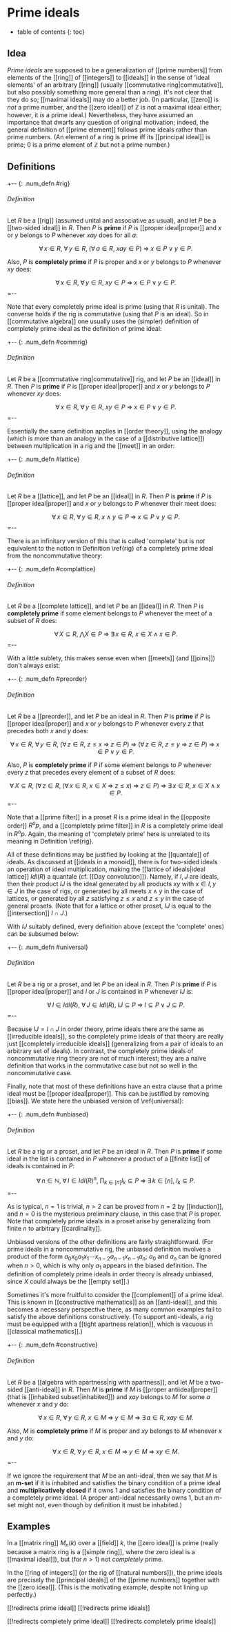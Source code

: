 
# Prime ideals
* table of contents
{: toc}

## Idea

_Prime ideals_ are supposed to be a generalization of [[prime numbers]] from elements of the [[ring]] of [[integers]] to [[ideals]] in the sense of 'ideal elements' of an arbitrary [[ring]] (usually [[commutative ring|commutative]], but also possibly something more general than a ring).  It\'s not clear that they do so; [[maximal ideals]] may do a better job.  (In particular, [[zero]] is *not* a prime number, and the [[zero ideal]] of $\mathbb{Z}$ is not a maximal ideal either; however, it *is* a prime ideal.)  Nevertheless, they have assumed an importance that dwarfs any question of original motivation; indeed, the general definition of [[prime element]] follows prime ideals rather than prime numbers.  (An element of a ring is prime iff its [[principal ideal]] is prime; $0$ is a prime element of $\mathbb{Z}$ but not a prime number.)


## Definitions

+-- {: .num_defn #rig}
###### Definition

Let $R$ be a [[rig]] (assumed unital and associative as usual), and let $P$ be a [[two-sided ideal]] in $R$.  Then $P$ is __prime__ if $P$ is [[proper ideal|proper]] and $x$ or $y$ belongs to $P$ whenever $x a y$ does for all $a$:

$$ \forall\, x \in R,\; \forall\, y \in R,\; (\forall\, a \in R,\; x a y \in P) \;\Rightarrow\; x \in P \;\vee\; y \in P .$$

Also, $P$ is __completely prime__ if $P$ is proper and $x$ or $y$ belongs to $P$ whenever $x y$ does:

$$ \forall\, x \in R,\; \forall\, y \in R,\; x y \in P \;\Rightarrow\; x \in P \;\vee\; y \in P .$$
=--

Note that every completely prime ideal is prime (using that $R$ is unital).  The converse holds if the rig is commutative (using that $P$ is an ideal).  So in [[commutative algebra]] one usually uses the (simpler) definition of completely prime ideal as the definition of prime ideal:

+-- {: .num_defn #commrig}
###### Definition

Let $R$ be a [[commutative ring|commutative]] rig, and let $P$ be an [[ideal]] in $R$.  Then $P$ is __prime__ if $P$ is [[proper ideal|proper]] and $x$ or $y$ belongs to $P$ whenever $x y$ does:

$$ \forall\, x \in R,\; \forall\, y \in R,\; x y \in P \;\Rightarrow\; x \in P \;\vee\; y \in P .$$
=--

Essentially the same definition applies in [[order theory]], using the analogy (which is more than an analogy in the case of a [[distributive lattice]]) between multiplication in a rig and the [[meet]] in an order:

+-- {: .num_defn #lattice}
###### Definition

Let $R$ be a [[lattice]], and let $P$ be an [[ideal]] in $R$.  Then $P$ is __prime__ if $P$ is [[proper ideal|proper]] and $x$ or $y$ belongs to $P$ whenever their meet does:

$$ \forall\, x \in R,\; \forall\, y \in R,\; x \wedge y \in P \;\Rightarrow\; x \in P \;\vee\; y \in P .$$
=--

There is an infinitary version of this that is called 'complete' but is *not* equivalent to the notion in Definition \ref{rig} of a completely prime ideal from the noncommutative theory:

+-- {: .num_defn #complattice}
###### Definition

Let $R$ be a [[complete lattice]], and let $P$ be an [[ideal]] in $R$.  Then $P$ is __completely prime__ if some element belongs to $P$ whenever the meet of a subset of $R$ does:

$$ \forall\, X \subseteq R,\; \bigwedge X \in P \;\Rightarrow\; \exists\, x \in R,\; x \in X \;\wedge\; x \in P .$$
=--

With a little sublety, this makes sense even when [[meets]] (and [[joins]]) don't always exist:

+-- {: .num_defn #preorder}
###### Definition

Let $R$ be a [[preorder]], and let $P$ be an ideal in $R$.  Then $P$ is __prime__ if $P$ is [[proper ideal|proper]] and $x$ or $y$ belongs to $P$ whenever every $z$ that precedes both $x$ and $y$ does:

$$ \forall\, x \in R,\; \forall\, y \in R,\; (\forall\, z \in R,\; z \leq x \;\Rightarrow\; z \in P) \;\Rightarrow\; (\forall\, z \in R,\; z \leq y \;\Rightarrow\; z \in P) \;\Rightarrow\; x \in P \;\vee\; y \in P .$$

Also, $P$ is __completely prime__ if $P$ if some element belongs to $P$ whenever every $z$ that precedes every element of a subset of $R$ does:

$$ \forall\, X \subseteq R,\; (\forall\, z \in R,\; (\forall\, x \in R,\; x \in X \;\Rightarrow\; z \leq x) \;\Rightarrow\; z \in P) \;\Rightarrow\; \exists\, x \in R,\; x \in X \;\wedge\; x \in P .$$
=--

Note that a [[prime filter]] in a proset $R$ is a prime ideal in the [[opposite order]] $R^op$, and a [[completely prime filter]] in $R$ is a completely prime ideal in $R^op$.  Again, the meaning of 'completely prime' here is unrelated to its meaning in Definition \ref{rig}.

All of these definitions may be justified by looking at the [[quantale]] of ideals.  As discussed at [[ideals in a monoid]], there is for two-sided ideals an operation of ideal multiplication, making the [[lattice of ideals|ideal lattice]] $Idl(R)$ a quantale (cf. [[Day convolution]]).  Namely, if $I, J$ are ideals, then their product $I J$ is the ideal generated by all products $x y$ with $x \in I, y \in J$ in the case of rigs, or generated by all meets $x \wedge y$ in the case of lattices, or generated by all $z$ satisfying $z \leq x$ and $z \leq y$ in the case of general prosets.  (Note that for a lattice or other proset, $I J$ is equal to the [[intersection]] $I \cap J$.)

With $I J$ suitably defined, every definition above (except the 'complete' ones) can be subsumed below:

+-- {: .num_defn #universal}
###### Definition

Let $R$ be a rig or a proset, and let $P$ be an ideal in $R$.  Then $P$ is __prime__ if $P$ is [[proper ideal|proper]] and $I$ or $J$ is contained in $P$ whenever $I J$ is:

$$ \forall\, I \in Idl(R),\; \forall\, J \in Idl(R),\; I J \subseteq P \;\Rightarrow\; I \subseteq P \;\vee\; J \subseteq P .$$
=--

Because $I J = I \cap J$ in order theory, prime ideals there are the same as [[irreducible ideals]], so the completely prime ideals of that theory are really just [[completely irreducible ideals]] (generalizing from a pair of ideals to an arbitrary set of ideals).  In contrast, the completely prime ideals of noncommutative ring theory are not of much interest; they are a naïve definition that works in the commutative case but not so well in the noncommutative case.

Finally, note that most of these definitions have an extra clause that a prime ideal must be [[proper ideal|proper]].  This can be justified by removing [[bias]].  We state here the unbiased version of \ref{universal}:

+-- {: .num_defn #unbiased}
###### Definition

Let $R$ be a rig or a proset, and let $P$ be an ideal in $R$.  Then $P$ is __prime__ if some ideal in the list is contained in $P$ whenever a product of a [[finite list]] of ideals is contained in $P$:

$$ \forall\, n \in \mathbb{N},\; \forall\, I \in Idl(R)^n,\; \prod_{k\in[n]} I_k \subseteq P \;\Rightarrow\; \exists\, k \in [n],\; I_k \subseteq P .$$
=--

As is typical, $n = 1$ is trivial, $n \gt 2$ can be proved from $n = 2$ by [[induction]], and $n = 0$ is the mysterious preliminary clause, in this case that $P$ is proper.  Note that completely prime ideals in a proset arise by generalizing from finite $n$ to arbitrary [[cardinality]].

Unbiased versions of the other definitions are fairly straightforward.  (For prime ideals in a noncommutative rig, the unbiased definition involves a product of the form $a_0 x_0 a_1 x_1 \cdots x_{n-2} a_{n-1} x_{n-1} a_n$; $a_0$ and $a_n$ can be ignored when $n \gt 0$, which is why only $a_1$ appears in the biased definition.  The definition of completely prime ideals in order theory is already unbiased, since $X$ could always be the [[empty set]].)

Sometimes it\'s more fruitful to consider the [[complement]] of a prime ideal.  This is known in [[constructive mathematics]] as an [[anti-ideal]], and this becomes a necessary perspective there, as many common examples fail to satisfy the above definitions constructively.  (To support anti-ideals, a rig must be equipped with a [[tight apartness relation]], which is vacuous in [[classical mathematics]].)

+-- {: .num_defn #constructive}
###### Definition

Let $R$ be a [[algebra with apartness|rig with apartness]], and let $M$ be a two-sided [[anti-ideal]] in $R$.  Then $M$ is __prime__ if $M$ is [[proper antiideal|proper]] (that is [[inhabited subset|inhabited]]) and $x a y$ belongs to $M$ for some $a$ whenever $x$ and $y$ do:

$$ \forall\, x \in R,\; \forall\, y \in R,\; x \in M \;\Rightarrow\; y \in M \;\Rightarrow\; \exists\, a \in R,\; x a y \in M .$$

Also, $M$ is __completely prime__ if $M$ is proper and $x y$ belongs to $M$ whenever $x$ and $y$ do:

$$ \forall\, x \in R,\; \forall\, y \in R,\; x \in M \;\Rightarrow\; y \in M \;\Rightarrow\; x y \in M .$$
=--

If we ignore the requirement that $M$ be an anti-ideal, then we say that $M$ is an __m-set__ if it is inhabited and satisfies the binary condition of a prime ideal and __multiplicatively closed__ if it owns $1$ and satisfies the binary condition of a completely prime ideal.  (A proper anti-ideal necessarily owns $1$, but an m-set might not, even though by definition it must be inhabited.)


## Examples

In a [[matrix ring]] $M_n(k)$ over a [[field]] $k$, the [[zero ideal]] is prime (really because a matrix ring is a [[simple ring]], where the zero ideal is a [[maximal ideal]]), but (for $n \gt 1$) not *completely* prime.

In the [[ring of integers]] (or the rig of [[natural numbers]]), the prime ideals are precisely the [[principal ideals]] of the [[prime numbers]] together with the [[zero ideal]].  (This is the motivating example, despite not lining up perfectly.)


[[!redirects prime ideal]]
[[!redirects prime ideals]]

[[!redirects completely prime ideal]]
[[!redirects completely prime ideals]]

